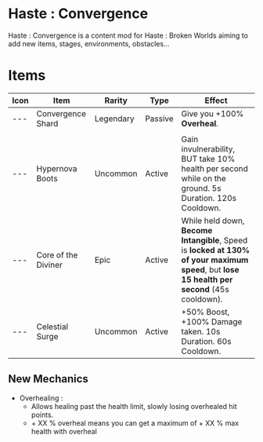 # Haste : Convergence
Haste : Convergence is a content mod for Haste : Broken Worlds aiming to add new items, stages, environments, obstacles...

# Items

| Icon | Item | Rarity | Type | Effect |
| --- | --- | --- | --- | --- |
| --- | Convergence Shard | Legendary | Passive | Give you +100% **Overheal**. |
|  |  |  | |  |
| --- | Hypernova Boots | Uncommon | Active | Gain invulnerability, BUT take 10% health per second while on the ground. 5s Duration. 120s Cooldown. |
| --- | Core of the Diviner | Epic | Active | While held down, **Become Intangible**, Speed is **locked at 130% of your maximum speed**, but **lose 15 health per second** (45s cooldown). |
| --- | Celestial Surge | Uncommon | Active | +50% Boost, +100% Damage taken. 10s Duration. 60s Cooldown. |

## New Mechanics

- Overhealing :
  - Allows healing past the health limit, slowly losing overhealed hit points.
  - \+ XX % overheal means you can get a maximum of + XX % max health with overheal
